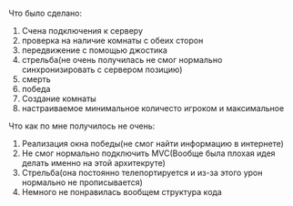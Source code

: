 Что было сделано:
1. Счена подключения к серверу
2. проверка на наличие комнаты с обеих сторон
3. передвижение с помощью джостика
4. стрельба(не очень получилась не смог нормально синхронизировать с сервером позицию)
5. смерть
6. победа
7. Создание комнаты
8. настраиваемое минимальное количесто игроком и максимальное

Что как по мне получилось не очень:
1. Реализация окна победы(не смог найти информацию в интернете)
2. Не смог нормально подключить MVC(Вообще была плохая идея делать именно на этой архитекруте)
3. Стрельба(она постоянно телепортируется и из-за этого урон нормально не прописывается)
4. Немного не понравилась вообщем структура кода
